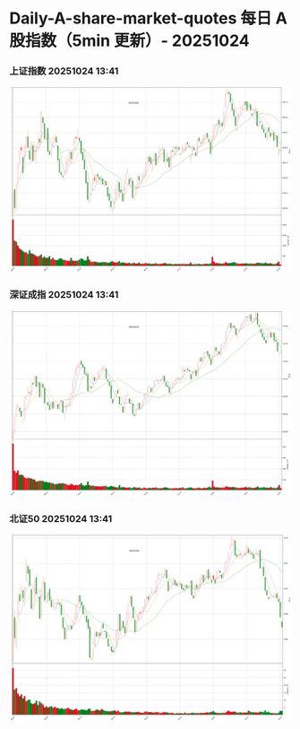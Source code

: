 
# Daily-A-share-market-quotes 每日 A 股指数（5min 更新）- 20251024

### 上证指数 20251024 13:41
![](./fig/2025/10/20251024-sh000001.png)

### 深证成指 20251024 13:41
![](./fig/2025/10/20251024-sz399001.png)

### 北证50 20251024 13:41
![](./fig/2025/10/20251024-bj899050.png)
